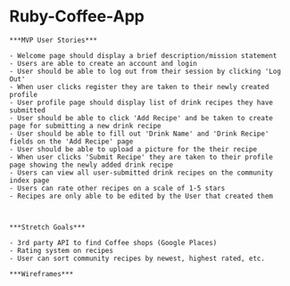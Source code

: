 # Ruby-Coffee-App


    ***MVP User Stories***
                  
    - Welcome page should display a brief description/mission statement            
    - Users are able to create an account and login
    - User should be able to log out from their session by clicking 'Log Out'
    - When user clicks register they are taken to their newly created profile
    - User profile page should display list of drink recipes they have submitted
    - User should be able to click 'Add Recipe' and be taken to create page for submitting a new drink recipe
    - User should be able to fill out 'Drink Name' and 'Drink Recipe' fields on the 'Add Recipe' page
    - User should be able to upload a picture for the their recipe
    - When user clicks 'Submit Recipe' they are taken to their profile page showing the newly added drink recipe
    - Users can view all user-submitted drink recipes on the community index page
    - Users can rate other recipes on a scale of 1-5 stars                
    - Recipes are only able to be edited by the User that created them
    
    
    
    ***Stretch Goals***
        
    - 3rd party API to find Coffee shops (Google Places)
    - Rating system on recipes
    - User can sort community recipes by newest, highest rated, etc.
        
    ***Wireframes***